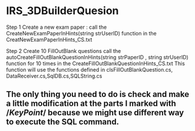 # IRS_3DBuilderQuesion

Step 1 
Create a new exam paper :
call the CreateNewExamPaperInHints(string strUserID) function in the CreatNewExamPaperInHints_CS.txt

Step 2 
Create 10 FillOutBlank questions
call the autoCreateFillOutBlankQuestionInHints(string strPaperID , string strUserID) function for 10 times in the CreateFillOutBlankQuestionInHints_CS.txt
This function will use the functions defined in clsFillOutBlankQuestion.cs, DataReceiver.cs,SqlDB.cs,SQLString.cs

## The only thing you need to do is check and make a little modification at the parts I marked with /*KeyPoint*/ because we might use different way to execute the SQL command.
